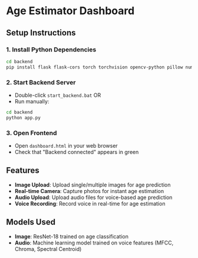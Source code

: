 # Age Estimator Dashboard

## Setup Instructions

### 1. Install Python Dependencies
```bash
cd backend
pip install flask flask-cors torch torchvision opencv-python pillow numpy librosa joblib scikit-learn
```

### 2. Start Backend Server
- Double-click `start_backend.bat` OR
- Run manually:
```bash
cd backend
python app.py
```

### 3. Open Frontend
- Open `dashboard.html` in your web browser
- Check that "Backend connected" appears in green

## Features
- **Image Upload**: Upload single/multiple images for age prediction
- **Real-time Camera**: Capture photos for instant age estimation  
- **Audio Upload**: Upload audio files for voice-based age prediction
- **Voice Recording**: Record voice in real-time for age estimation

## Models Used
- **Image**: ResNet-18 trained on age classification
- **Audio**: Machine learning model trained on voice features (MFCC, Chroma, Spectral Centroid)